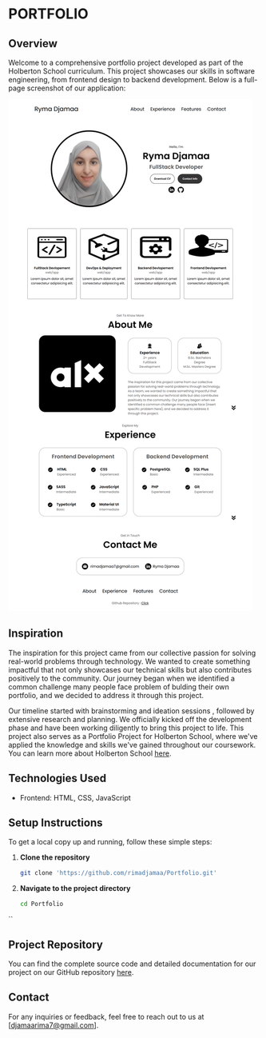 # PORTFOLIO

## Overview
Welcome to a comprehensive portfolio project developed as part of the Holberton School curriculum. This project showcases our skills in software engineering, from frontend design to backend development. Below is a full-page screenshot of our application:

![Full Page Screenshot](/assets/My%20Portfolio.png)

## Inspiration
The inspiration for this project came from our collective passion for solving real-world problems through technology. We wanted to create something impactful that not only showcases our technical skills but also contributes positively to the community. Our journey began when we identified a common challenge many people face problem of bulding their own portfolio, and we decided to address it through this project.

Our timeline started with brainstorming and ideation sessions , followed by extensive research and planning. We officially kicked off the development phase and have been working diligently to bring this project to life. This project also serves as a Portfolio Project for Holberton School, where we've applied the knowledge and skills we've gained throughout our coursework. You can learn more about Holberton School [here](https://www.holbertonschool.com).

## Technologies Used
- Frontend: HTML, CSS, JavaScript

## Setup Instructions
To get a local copy up and running, follow these simple steps:

1. **Clone the repository**
    ```sh
    git clone 'https://github.com/rimadjamaa/Portfolio.git'
    ```
2. **Navigate to the project directory**
    ```sh
    cd Portfolio
    ```
``

## Project Repository
You can find the complete source code and detailed documentation for our project on our GitHub repository [here](https://github.com/rimadjamaa/Portfolio.git).

## Contact
For any inquiries or feedback, feel free to reach out to us at [djamaarima7@gmail.com].
